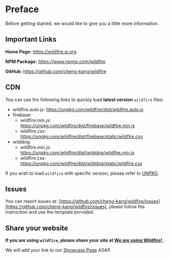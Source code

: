 # Preface

Before getting started, we would like to give you a little more information.

## Important Links

**Home Page:** https://wildfire.js.org

**NPM Package:** https://www.npmjs.com/wildfire

**GitHub:** https://github.com/cheng-kang/wildfire


## CDN

You can use the following links to quickly load **latest version** `wildfire` files:

- wildfire.auto.js: https://unpkg.com/wildfire/dist/wildfire.auto.js
- firebase: 
    + wildfire.min.js: https://unpkg.com/wildfire/dist/firebase/wildfire.min.js
    + wildfire.css: https://unpkg.com/wildfire/dist/firebase/static/wildfire.css
- wilddog: 
    + wildfire.min.js: https://unpkg.com/wildfire/dist/wilddog/wildfire.min.js
    + wildfire.css: https://unpkg.com/wildfire/dist/wilddog/static/wildfire.css

If you wish to load `wildfire` with specific version, please refer to [UNPKG](https://unpkg.com/).

## Issues

You can report issues at: [https://github.com/cheng-kang/wildfire/issues](https://github.com/cheng-kang/wildfire/issues), please follow the instruction and use the template porvided.

## Share your website

**If you are using `wildfire`, please share your site at [We are using Wildfire! ](https://github.com/cheng-kang/wildfire/issues/9).** 

We will add your link to our [Showcase Page](https://github.com/cheng-kang/wildfire/wiki/1.2-We-are-using-Wildfire!) ASAP.
